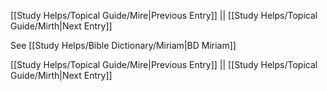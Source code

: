 [[Study Helps/Topical Guide/Mire|Previous Entry]]  ||  [[Study Helps/Topical Guide/Mirth|Next Entry]]

 See [[Study Helps/Bible Dictionary/Miriam|BD Miriam]]

[[Study Helps/Topical Guide/Mire|Previous Entry]]  ||  [[Study Helps/Topical Guide/Mirth|Next Entry]]
